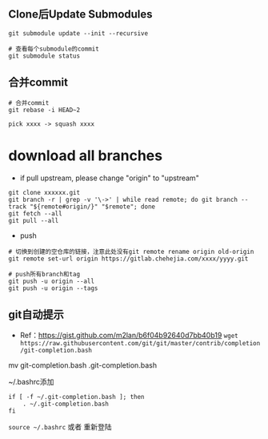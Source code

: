 ## Clone后Update Submodules
```
git submodule update --init --recursive

# 查看每个submodule的commit
git submodule status
```

## 合并commit
```
# 合并commit
git rebase -i HEAD~2

pick xxxx -> squash xxxx
```

# download all branches
* if pull upstream, please change "origin" to "upstream"
```
git clone xxxxxx.git
git branch -r | grep -v '\->' | while read remote; do git branch --track "${remote#origin/}" "$remote"; done
git fetch --all
git pull --all
```
* push
```
# 切换到创建的空仓库的链接，注意此处没有git remote rename origin old-origin
git remote set-url origin https://gitlab.chehejia.com/xxxx/yyyy.git

# push所有branch和tag
git push -u origin --all
git push -u origin --tags
```

## git自动提示
* Ref：https://gist.github.com/m2lan/b6f04b92640d7bb40b19
`wget https://raw.githubusercontent.com/git/git/master/contrib/completion/git-completion.bash`

mv git-completion.bash .git-completion.bash

~/.bashrc添加

```
if [ -f ~/.git-completion.bash ]; then
    . ~/.git-completion.bash
fi
```

`source ~/.bashrc` 或者 重新登陆
